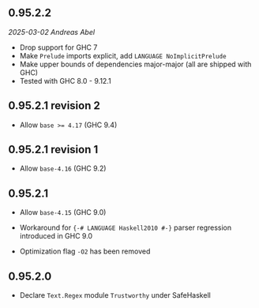 ## 0.95.2.2

_2025-03-02 Andreas Abel_

- Drop support for GHC 7
- Make `Prelude` imports explicit, add `LANGUAGE NoImplicitPrelude`
- Make upper bounds of dependencies major-major (all are shipped with GHC)
- Tested with GHC 8.0 - 9.12.1

## 0.95.2.1 revision 2

- Allow `base >= 4.17` (GHC 9.4)

## 0.95.2.1 revision 1

- Allow `base-4.16` (GHC 9.2)

## 0.95.2.1

- Allow `base-4.15` (GHC 9.0)

- Workaround for `{-# LANGUAGE Haskell2010 #-}` parser regression introduced in GHC 9.0

- Optimization flag `-O2` has been removed

## 0.95.2.0

- Declare `Text.Regex` module `Trustworthy` under SafeHaskell
